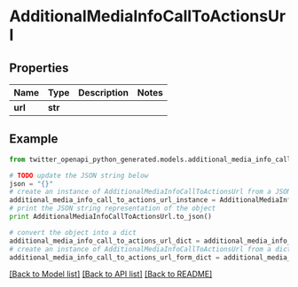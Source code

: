 # AdditionalMediaInfoCallToActionsUrl


## Properties

Name | Type | Description | Notes
------------ | ------------- | ------------- | -------------
**url** | **str** |  | 

## Example

```python
from twitter_openapi_python_generated.models.additional_media_info_call_to_actions_url import AdditionalMediaInfoCallToActionsUrl

# TODO update the JSON string below
json = "{}"
# create an instance of AdditionalMediaInfoCallToActionsUrl from a JSON string
additional_media_info_call_to_actions_url_instance = AdditionalMediaInfoCallToActionsUrl.from_json(json)
# print the JSON string representation of the object
print AdditionalMediaInfoCallToActionsUrl.to_json()

# convert the object into a dict
additional_media_info_call_to_actions_url_dict = additional_media_info_call_to_actions_url_instance.to_dict()
# create an instance of AdditionalMediaInfoCallToActionsUrl from a dict
additional_media_info_call_to_actions_url_form_dict = additional_media_info_call_to_actions_url.from_dict(additional_media_info_call_to_actions_url_dict)
```
[[Back to Model list]](../README.md#documentation-for-models) [[Back to API list]](../README.md#documentation-for-api-endpoints) [[Back to README]](../README.md)


